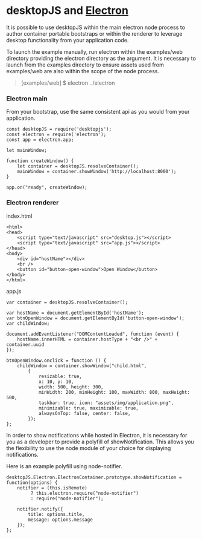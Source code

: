 desktopJS and [Electron](https://electron.atom.io/ "Electron")
===============================================================

It is possible to use desktopJS within the main electron node process to author
container portable bootstraps or within the renderer to leverage desktop functionality
from your application code.

To launch the example manually, run electron within the examples/web directory providing
the electron directory as the argument. It is necessary to launch from the examples
directory to ensure assets used from examples/web are also within the scope of the
node process.

<blockquote>
   [examples/web] $ electron ../electron
</blockquote>

### Electron main

From your bootstrap, use the same consistent api as you would from your application.

```
const desktopJS = require('desktopjs');
const electron = require('electron');
const app = electron.app;

let mainWindow;

function createWindow() {
    let container = desktopJS.resolveContainer();
    mainWindow = container.showWindow('http://localhost:8000');
}

app.on("ready", createWindow);
```

### Electron renderer

index.html

```
<html>
<head>
    <script type="text/javascript" src="desktop.js"></script>
    <script type="text/javascript" src="app.js"></script>
</head>
<body>
    <div id="hostName"></div>
    <br />
    <button id="button-open-window">Open Window</button>
</body>
</html>
```

app.js

```
var container = desktopJS.resolveContainer();

var hostName = document.getElementById('hostName');
var btnOpenWindow = document.getElementById('button-open-window');
var childWindow;

document.addEventListener("DOMContentLoaded", function (event) {
	hostName.innerHTML = container.hostType + "<br />" + container.uuid
});

btnOpenWindow.onclick = function () {
	childWindow = container.showWindow("child.html",
		{
			resizable: true,
			x: 10, y: 10,
			width: 500, height: 300,
			minWidth: 200, minHeight: 100, maxWidth: 800, maxHeight: 500,
			taskbar: true, icon: "assets/img/application.png",
			minimizable: true, maximizable: true,
			alwaysOnTop: false, center: false,
		});
};
```

In order to show notifications while hosted in Electron, it is necessary for you as a
developer to provide a polyfill of showNotification.  This allows you the flexibility
to use the node module of your choice for displaying notifications. 

Here is an example polyfill using node-notifier.

```
desktopJS.Electron.ElectronContainer.prototype.showNotification = function(options) {
	notifier = (this.isRemote)
         ? this.electron.require("node-notifier")
         : require("node-notifier");

	notifier.notify({
		title: options.title,
		message: options.message
	});
};
```
